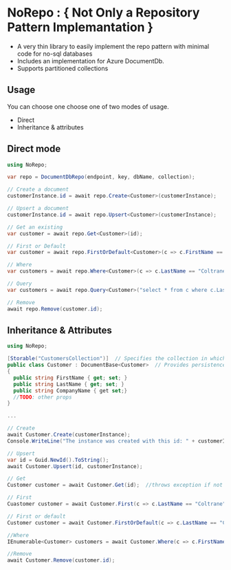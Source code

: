 # NoRepo : { Not Only a Repository Pattern Implemantation }

- A very thin library to easily implement the repo pattern with minimal code for no-sql databases 
- Includes an implementation for Azure DocumentDb.
- Supports partitioned collections


## Usage
You can choose one choose one of two modes of usage.
- Direct
- Inheritance & attributes

## Direct mode
```c#
using NoRepo;

var repo = DocumentDbRepo(endpoint, key, dbName, collection);

// Create a document
customerInstance.id = await repo.Create<Customer>(customerInstance);

// Upsert a document
customerInstance.id = await repo.Upsert<Customer>(customerInstance);

// Get an existing 
var customer = await repo.Get<Customer>(id);

// First or Default
var customer = await repo.FirstOrDefault<Customer>(c => c.FirstName == "John" && c.LastName == "Coltrane");

// Where
var customers = await repo.Where<Customer>(c => c.LastName == "Coltrane");

// Query
var customers = await repo.Query<Customer>("select * from c where c.LastName = 'Coltraner'");

// Remove
await repo.Remove(customer.id);

```

## Inheritance & Attributes
```c#
using NoRepo;

[Storable("CustomersCollection")]  // Specifies the collection in which this document will be stored
public class Customer : DocumentBase<Customer>  // Provides persistence logic and "id" attribute.
{
  public string FirstName { get; set; }
  public string LastName { get; set; }
  public string CompanyName { get set;}
  //TODO: other props
}

...

// Create
await Customer.Create(customerInstance);
Console.WriteLine("The instance was created with this id: " + customerInstance.id);

// Upsert
var id = Guid.NewId().ToString();
await Customer.Upsert(id, customerInstance);

// Get
Customer customer = await Customer.Get(id);  //throws exception if not exists

// First
Cuastomer customer = await Customer.First(c => c.LastName == "Coltrane");  //throws exception if not found

// First or default
Customer customer = await Customer.FirstOrDefault(c => c.LastName == "Coltrane");  // returns null if not found

//Where 
IEnumerable<Customer> customers = await Customer.Where(c => c.FirstName == "John"); 

//Remove
await Customer.Remove(customer.id);

```



